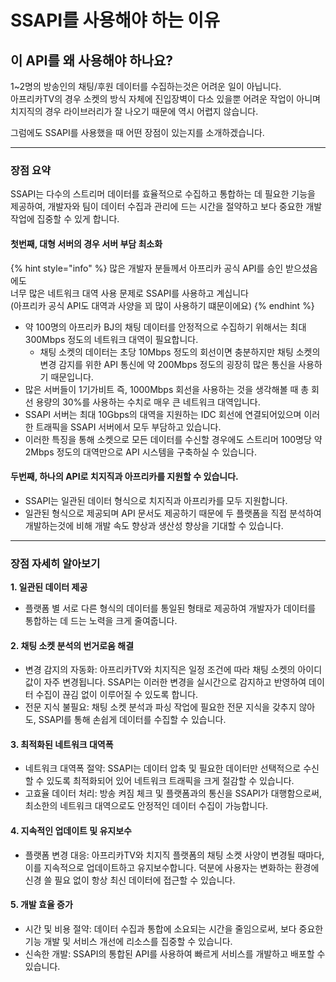 # SSAPI를 사용해야 하는 이유

## 이 API를 왜 사용해야 하나요?

1\~2명의 방송인의 채팅/후원 데이터를 수집하는것은 어려운 일이 아닙니다.\
아프리카TV의 경우 소켓의 방식 자체에 진입장벽이 다소 있을뿐 어려운 작업이 아니며\
치지직의 경우 라이브러리가 잘 나오기 때문에 역시 어렵지 않습니다.

그럼에도 SSAPI를 사용했을 때 어떤 장점이 있는지를 소개하겠습니다.

***

### 장점 요약

SSAPI는 다수의 스트리머 데이터를 효율적으로 수집하고 통합하는 데 필요한 기능을 제공하여, 개발자와 팀이 데이터 수집과 관리에 드는 시간을 절약하고 보다 중요한 개발 작업에 집중할 수 있게 합니다.

#### 첫번째, 대형 서버의 경우 서버 부담 최소화

{% hint style="info" %}
많은 개발자 분들께서 아프리카 공식 API를 승인 받으셨음에도\
너무 많은 네트워크 대역 사용 문제로 SSAPI를 사용하고 계십니다\
(아프리카 공식 API도 대역과 사양을 꾀 많이 사용하기 떄문이에요)
{% endhint %}

* 약 100명의 아프리카 BJ의 채팅 데이터를 안정적으로 수집하기 위해서는 최대 300Mbps 정도의 네트워크 대역이 필요합니다.
  * 채팅 소켓의 데이터는 초당 10Mbps 정도의 회선이면 충분하지만 채팅 소켓의 변경 감지를 위한 API 통신에 약 200Mbps 정도의 굉장히 많은 통신을 사용하기 때문입니다.
* 많은 서버들이 1기가비트 즉, 1000Mbps 회선을 사용하는 것을 생각해볼 때 총 회선 용량의 30%를 사용하는 수치로 매우 큰 네트워크 대역입니다.
* SSAPI 서버는 최대 10Gbps의 대역을 지원하는 IDC 회선에 연결되어있으며 이러한 트래픽을 SSAPI 서버에서 모두 부담하고 있습니다.
* 이러한 특징을 통해 소켓으로 모든 데이터를 수신할 경우에도 스트리머 100명당 약 2Mbps 정도의 대역만으로 API 시스템을 구축하실 수 있습니다.



#### 두번째, 하나의 API로 치지직과 아프리카를 지원할 수 있습니다.

* SSAPI는 일관된 데이터 형식으로 치지직과 아프리카를 모두 지원합니다.
* 일관된 형식으로 제공되며 API 문서도 제공하기 때문에 두 플랫폼을 직접 분석하여 개발하는것에 비해 개발 속도 향상과 생산성 향상을 기대할 수 있습니다.



***



### 장점 자세히 알아보기



**1. 일관된 데이터 제공**

* 플랫폼 별 서로 다른 형식의 데이터를 통일된 형태로 제공하여 개발자가 데이터를 통합하는 데 드는 노력을 크게 줄여줍니다.

#### 2. 채팅 소켓 분석의 번거로움 해결

* 변경 감지의 자동화: 아프리카TV와 치지직은 일정 조건에 따라 채팅 소켓의 아이디값이 자주 변경됩니다. SSAPI는 이러한 변경을 실시간으로 감지하고 반영하여 데이터 수집이 끊김 없이 이루어질 수 있도록 합니다.
* 전문 지식 불필요: 채팅 소켓 분석과 파싱 작업에 필요한 전문 지식을 갖추지 않아도, SSAPI를 통해 손쉽게 데이터를 수집할 수 있습니다.

#### 3. 최적화된 네트워크 대역폭

* 네트워크 대역폭 절약: SSAPI는 데이터 압축 및 필요한 데이터만 선택적으로 수신할 수 있도록 최적화되어 있어 네트워크 트래픽을 크게 절감할 수 있습니다.
* 고효율 데이터 처리: 방송 켜짐 체크 및 플랫폼과의 통신을 SSAPI가 대행함으로써, 최소한의 네트워크 대역으로도 안정적인 데이터 수집이 가능합니다.

#### 4. 지속적인 업데이트 및 유지보수

* 플랫폼 변경 대응: 아프리카TV와 치지직 플랫폼의 채팅 소켓 사양이 변경될 때마다, 이를 지속적으로 업데이트하고 유지보수합니다. 덕분에 사용자는 변화하는 환경에 신경 쓸 필요 없이 항상 최신 데이터에 접근할 수 있습니다.

#### 5. 개발 효율 증가

* 시간 및 비용 절약: 데이터 수집과 통합에 소요되는 시간을 줄임으로써, 보다 중요한 기능 개발 및 서비스 개선에 리소스를 집중할 수 있습니다.
* 신속한 개발: SSAPI의 통합된 API를 사용하여 빠르게 서비스를 개발하고 배포할 수 있습니다.

